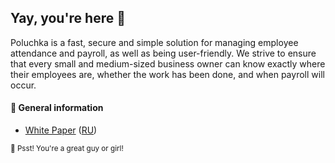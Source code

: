 ## Yay, you're here 🏴

Poluchka is a fast, secure and simple solution for managing employee attendance and payroll, as well as being user-friendly. We strive to ensure that every small and medium-sized business owner can know exactly where their employees are, whether the work has been done, and when payroll will occur.

#### 🤯 General information

- [White Paper](https://github.com/poluchka/about/blob/main/white_paper.md) ([RU](https://github.com/poluchka/about/blob/main/ru/white_paper.md))

<sub>🤫 Psst! You're a great guy or girl!</sub>
